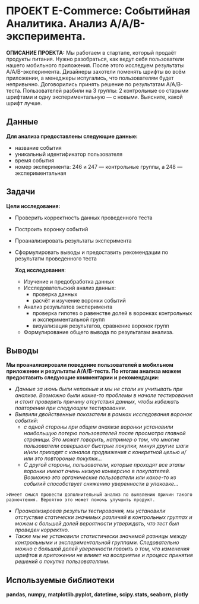 # ПРОЕКТ E-Commerce: Cобытийная Аналитика. Анализ A/A/B-эксперимента.
**ОПИСАНИЕ ПРОЕКТА:**
Мы работаем в стартапе, который продаёт продукты питания. Нужно разобраться, как ведут себя пользователи нашего мобильного приложения. После этого исследуем результаты A/A/B-эксперимента. Дизайнеры захотели поменять шрифты во всём приложении, а менеджеры испугались, что пользователям будет непривычно. Договорились принять решение по результатам A/A/B-теста. Пользователей разбили на 3 группы: 2 контрольные со старыми шрифтами и одну экспериментальную — с новыми. Выясните, какой шрифт лучше.

## Данные
**Для анализа предоставлены следующие данные:**
* название события
* уникальный идентификатор пользователя
* время события
* номер эксперимента: 246 и 247 — контрольные группы, а 248 — экспериментальная

## Задачи
**Цели исследования:**
* Проверить корректность данных проведенного теста
* Построить воронку событий
* Проанализировать результаты эксперимента
* Сформулировать выводы и предоставить рекомендации по результатм проведенного теста

  **Ход исследования**:
  * Изучение и предобработка данных
  * Исследовательский анализ данных:
    * проверка данных
    * расчёт и изучение воронки событий
  * Анализ результатов эксперимента
    * проверка гипотез о равенстве долей в воронках контрольных и экспериментальной групп
    * визуализация результатов, сравнение воронок групп
  * Формулирование общего вывода по результатам анализа.
  
## Выводы
**Мы проанализировали поведение пользователей в мобильном приложении и результаты A/A/B-теста. По итогам анализа можем предоставить следующие комментарии и рекомендации:**

   + *Данные за июнь были неполные и мы не стали их учитывать при анализе. Возможно были какие-то проблемы в начале тестирования и стоит проверить причину отсутствия данных, чтобы избежать повторения при следующем тестировании*.
   + *Выявили двойственные показатели в рамках исследования воронок событий*:
       + *с одной стороны при общем анализе воронки установили наибольшую потерю пользователей после просмотра главной страницы. Это может говорить, например о том, что многие пользователи совершают быстрые покупки, минуя другие шаги и/или приходят с каналов продвижения с конкретной целью и/или это повтороные покупки...* 
       + *С другой стороны, пользователи, которые проходят все этапы воронки имеют очень низкую конверсию в покупателей. Возможно это  органические пользователи или какое-то из событий способствует снижению уверенности в упаковке...*   
     
    >Имеет смысл провести дополнительный анализ по выявлению причин такого разночтения. Вероятно это может помочь улучшить продукт.
   + *Проанализировав результы тестирования, мы установили отстуствие статически значимых различий в контрольных группах и можем с большей долей вероятности утверждать, что тест был проведен корректно*.
   + *Также мы не установили статистически значимой разницы между контрольными и экспериментальной группами. Следовательно можно с большой долей уверенности говоить о том, что изменения шрифтов в приложении не влияет на восприятие и процесс принятия решений о покупке пользователями*.  
     

## Используемые библиотеки

**pandas, numpy, matplotlib.pyplot, datetime, scipy.stats, seaborn, plotly**